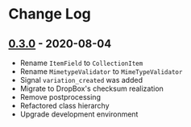 # Change Log

## [0.3.0](https://github.com/dldevinc/paper-uploads/tree/v0.3.0) - 2020-08-04
- Rename `ItemField` to `CollectionItem`
- Rename `MimetypeValidator` to `MimeTypeValidator`
- Signal `variation_created` was added
- Migrate to DropBox's checksum realization
- Remove postprocessing
- Refactored class hierarchy
- Upgrade development environment
